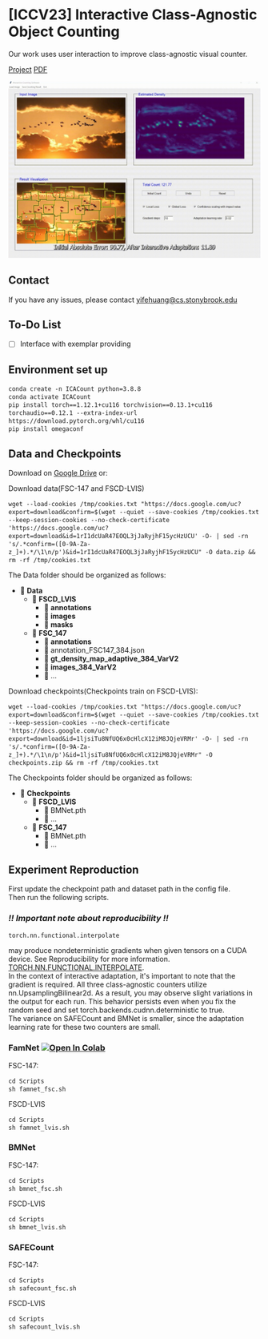 # **[ICCV23] Interactive Class-Agnostic Object Counting**

Our work uses user interaction to improve class-agnostic visual counter.

[Project](https://yifehuang97.github.io/ICACountProjectPage/) [PDF](https://arxiv.org/abs/2309.05277)

![Local GIF](./Img/ICACountDemo.gif)

## Contact
If you have any issues, please contact yifehuang@cs.stonybrook.edu

## To-Do List
- [ ] Interface with exemplar providing

## Environment set up
```
conda create -n ICACount python=3.8.8
conda activate ICACount
pip install torch==1.12.1+cu116 torchvision==0.13.1+cu116 torchaudio==0.12.1 --extra-index-url https://download.pytorch.org/whl/cu116
pip install omegaconf
```

## Data and Checkpoints
Download on [Google Drive](https://drive.google.com/drive/folders/1uEFHgqmnsDugelC7bYGUnE32fWkz87Hs?usp=sharing) or: <br> 

Download data(FSC-147 and FSCD-LVIS)
```
wget --load-cookies /tmp/cookies.txt "https://docs.google.com/uc?export=download&confirm=$(wget --quiet --save-cookies /tmp/cookies.txt --keep-session-cookies --no-check-certificate 'https://docs.google.com/uc?export=download&id=1rI1dcUaR47EOQL3jJaRyjhF15ycHzUCU' -O- | sed -rn 's/.*confirm=([0-9A-Za-z_]+).*/\1\n/p')&id=1rI1dcUaR47EOQL3jJaRyjhF15ycHzUCU" -O data.zip && rm -rf /tmp/cookies.txt
```
The Data folder should be organized as follows:
- 📂 **Data**
  - 📂 **FSCD_LVIS**
    - 📂 **annotations**
    - 📂 **images**
    - 📂 **masks**
  - 📂 **FSC_147**
    - 📂 **annotations**
    - 📄 annotation_FSC147_384.json
    - 📂 **gt_density_map_adaptive_384_VarV2**
    - 📂 **images_384_VarV2**
    - 📄 ...

Download checkpoints(Checkpoints train on FSCD-LVIS):
```
wget --load-cookies /tmp/cookies.txt "https://docs.google.com/uc?export=download&confirm=$(wget --quiet --save-cookies /tmp/cookies.txt --keep-session-cookies --no-check-certificate 'https://docs.google.com/uc?export=download&id=1ljsiTu8NfUQ6x0cHlcX12iM8JQjeVRMr' -O- | sed -rn 's/.*confirm=([0-9A-Za-z_]+).*/\1\n/p')&id=1ljsiTu8NfUQ6x0cHlcX12iM8JQjeVRMr" -O checkpoints.zip && rm -rf /tmp/cookies.txt
```
The Checkpoints folder should be organized as follows:
- 📂 **Checkpoints**
  - 📂 **FSCD_LVIS**
    - 📄 BMNet.pth
    - 📄 ...
  - 📂 **FSC_147**
    - 📄 BMNet.pth
    - 📄 ...
## Experiment Reproduction
First update the checkpoint path and dataset path in the config file. <br>
Then run the following scripts. <br>

### ***!! Important note about reproducibility !!*** <br>
```
torch.nn.functional.interpolate
```
may produce nondeterministic gradients when given tensors on a CUDA device. See Reproducibility for more information.
[TORCH.NN.FUNCTIONAL.INTERPOLATE](https://pytorch.org/docs/stable/generated/torch.nn.functional.interpolate.html). <br>
In the context of interactive adaptation, it's important to note that the gradient is required. All three class-agnostic counters utilize nn.UpsamplingBilinear2d. As a result, you may observe slight variations in the output for each run. This behavior persists even when you fix the random seed and set torch.backends.cudnn.deterministic to true. <br>
The variance on SAFECount and BMNet is smaller, since the adaptation learning rate for these two counters are small.
### FamNet [![Open In Colab](https://colab.research.google.com/assets/colab-badge.svg)](https://colab.research.google.com/drive/1JlaJi4tBtvbv6vL2LWAcy7LsER-vgIgB?usp=sharing)
FSC-147:
```
cd Scripts
sh famnet_fsc.sh
```
FSCD-LVIS
```
cd Scripts
sh famnet_lvis.sh
```
### BMNet
FSC-147:
```
cd Scripts
sh bmnet_fsc.sh
```
FSCD-LVIS
```
cd Scripts
sh bmnet_lvis.sh
```
### SAFECount
FSC-147:
```
cd Scripts
sh safecount_fsc.sh
```
FSCD-LVIS
```
cd Scripts
sh safecount_lvis.sh
```

